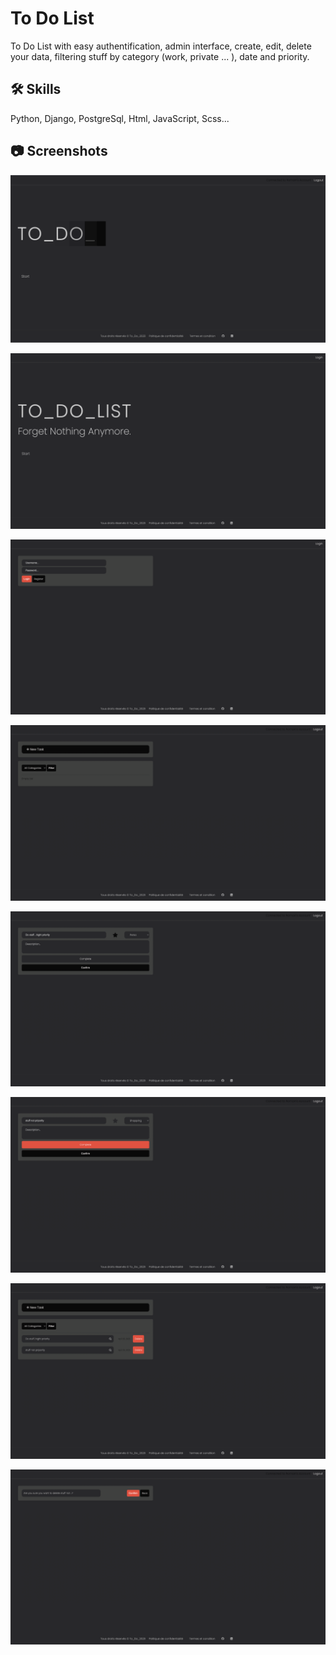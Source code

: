 
# To Do List

To Do List with easy authentification, admin interface, create, edit, delete your data, filtering stuff by category (work, private ... ), date and priority.

## 🛠 Skills
Python, Django, PostgreSql, Html, JavaScript, Scss...


## 📷 Screenshots

![App Screenshot](https://raw.githubusercontent.com/romainniamor/DjangoToDoList/master/ToDoList/todo/screenshots/screen8.png)

![App Screenshot](https://raw.githubusercontent.com/romainniamor/DjangoToDoList/master/ToDoList/todo/screenshots/screen1.png)

![App Screenshot](https://raw.githubusercontent.com/romainniamor/DjangoToDoList/master/ToDoList/todo/screenshots/screen2.png)

![App Screenshot](https://raw.githubusercontent.com/romainniamor/DjangoToDoList/master/ToDoList/todo/screenshots/screen3.png)

![App Screenshot](https://raw.githubusercontent.com/romainniamor/DjangoToDoList/master/ToDoList/todo/screenshots/screen4.png)

![App Screenshot](https://raw.githubusercontent.com/romainniamor/DjangoToDoList/master/ToDoList/todo/screenshots/screen5.png)

![App Screenshot](https://raw.githubusercontent.com/romainniamor/DjangoToDoList/master/ToDoList/todo/screenshots/screen6.png)

![App Screenshot](https://raw.githubusercontent.com/romainniamor/DjangoToDoList/master/ToDoList/todo/screenshots/screen7.png)








